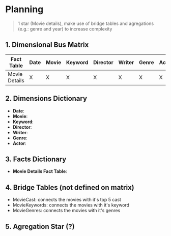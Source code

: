 # Planning

> 1 star (Movie details), make use of bridge tables and agregations (e.g.: genre and year) to increase complexity

## 1. Dimensional Bus Matrix

| Fact Table    | Date | Movie | Keyword | Director | Writer | Genre | Actor |
| ---           | ---- | ----- | ------- | -------- | ------ | ----- | ----- |
| Movie Details | X    | X     | X       | X        | X      | X     | X     |

## 2. Dimensions Dictionary

- **Date**:
- **Movie**:
- **Keyword**:
- **Director**:
- **Writer**: 
- **Genre**: 
- **Actor**: 

## 3. Facts Dictionary

- **Movie Details Fact Table**:

## 4. Bridge Tables (not defined on matrix)

- MovieCast: connects the movies with it's top 5 cast
- MovieKeywords: connects the movies with it's keyword
- MovieGenres: connects the movies with it's genres

## 5. Agregation Star (?)
